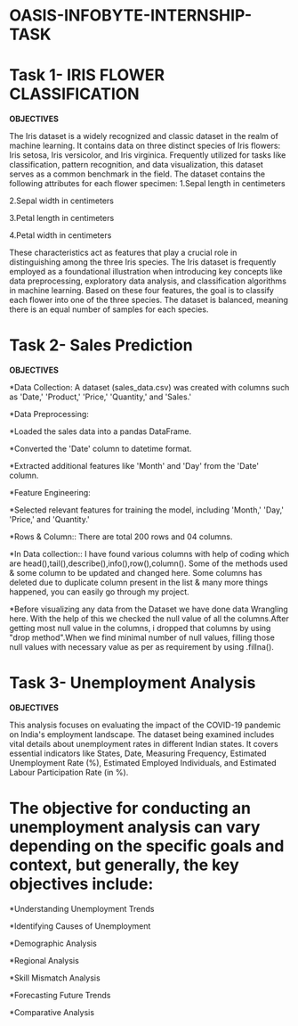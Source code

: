 # OASIS-INFOBYTE-INTERNSHIP-TASK

# Task 1- IRIS FLOWER CLASSIFICATION 

**OBJECTIVES**

The Iris dataset is a widely recognized and classic dataset in the realm of machine learning. It contains data on three distinct species of Iris flowers: Iris setosa, Iris versicolor, and Iris virginica. Frequently utilized for tasks like classification, pattern recognition, and data visualization, this dataset serves as a common benchmark in the field. The dataset contains the following attributes for each flower specimen: 1.Sepal length in centimeters

2.Sepal width in centimeters

3.Petal length in centimeters

4.Petal width in centimeters

These characteristics act as features that play a crucial role in distinguishing among the three Iris species. The Iris dataset is frequently employed as a foundational illustration when introducing key concepts like data preprocessing, exploratory data analysis, and classification algorithms in machine learning. Based on these four features, the goal is to classify each flower into one of the three species. The dataset is balanced, meaning there is an equal number of samples for each species.

# Task 2- Sales Prediction

**OBJECTIVES**

*Data Collection: A dataset (sales_data.csv) was created with columns such as 'Date,' 'Product,' 'Price,' 'Quantity,' and 'Sales.'

*Data Preprocessing:

*Loaded the sales data into a pandas DataFrame.

*Converted the 'Date' column to datetime format.

*Extracted additional features like 'Month' and 'Day' from the 'Date' column.

*Feature Engineering:

*Selected relevant features for training the model, including 'Month,' 'Day,' 'Price,' and 'Quantity.'

*Rows & Column:: There are total 200 rows and 04 columns.

*In Data collection:: I have found various columns with help of coding which are head(),tail(),describe(),info(),row(),column(). Some of the methods used & some column to be updated and changed here. Some columns has deleted due to duplicate column present in the list & many more things happened, you can easily go through my project.

*Before visualizing any data from the Dataset we have done data Wrangling here. With the help of this we checked the null value of all the columns.After getting most null value in the columns, i dropped that columns by using "drop method".When we find minimal number of null values, filling those null values with necessary value as per as requirement by using .fillna().


# Task 3- Unemployment Analysis

**OBJECTIVES**

This analysis focuses on evaluating the impact of the COVID-19 pandemic on India's employment landscape. The dataset being examined includes vital details about unemployment rates in different Indian states. It covers essential indicators like States, Date, Measuring Frequency, Estimated Unemployment Rate (%), Estimated Employed Individuals, and Estimated Labour Participation Rate (in %).

# The objective for conducting an unemployment analysis can vary depending on the specific goals and context, but generally, the key objectives include:

*Understanding Unemployment Trends

*Identifying Causes of Unemployment

*Demographic Analysis

*Regional Analysis

*Skill Mismatch Analysis

*Forecasting Future Trends

*Comparative Analysis

